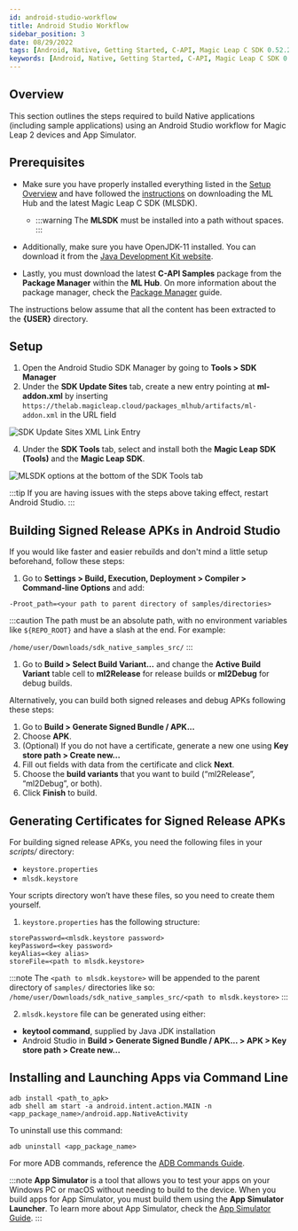 ```yaml
---
id: android-studio-workflow
title: Android Studio Workflow
sidebar_position: 3
date: 08/29/2022
tags: [Android, Native, Getting Started, C-API, Magic Leap C SDK 0.52.2, Android Studio]
keywords: [Android, Native, Getting Started, C-API, Magic Leap C SDK 0.52.2, Android Studio]
---
```



## Overview

This section outlines the steps required to build Native applications (including sample applications) using an Android Studio workflow for Magic Leap 2 devices and App Simulator.

## Prerequisites

- Make sure you have properly installed everything listed in the [Setup Overview](/versioned_docs/version-03-Jan-2023/guides/native/getting-started/native-setup-overview.md) and have followed the [instructions](/versioned_docs/version-03-Jan-2023/guides/getting-started/install-the-tools.md) on downloading the ML Hub and the latest Magic Leap C SDK (MLSDK).
  - :::warning
The **MLSDK** must be installed into a path without spaces.
:::

- Additionally, make sure you have OpenJDK-11 installed. You can download it from the [Java Development Kit website](https://jdk.java.net/java-se-ri/11).
- Lastly, you must download the latest **C-API Samples** package from the **Package Manager** within the **ML Hub**. On more information about the package manager, check the [Package Manager](/versioned_docs/version-03-Jan-2023/guides/developer-tools/ml-hub/ml-hub-package-manager.md) guide.

The instructions below assume that all the content has been extracted to the **{USER}** directory.

## Setup

1. Open the Android Studio SDK Manager by going to **Tools > SDK Manager**
2. Under the **SDK Update Sites** tab, create a new entry pointing at **ml-addon.xml** by inserting `https://thelab.magicleap.cloud/packages_mlhub/artifacts/ml-addon.xml` in the URL field

![SDK Update Sites XML Link Entry](/img/migration-images/e_showXML.png)

4. Under the **SDK Tools** tab, select and install both the **Magic Leap SDK (Tools)** and the **Magic Leap SDK**.

![MLSDK options at the bottom of the SDK Tools tab](/img/migration-images/g_MLSDK.png)

:::tip
If you are having issues with the steps above taking effect, restart Android Studio.
:::

## Building Signed Release APKs in Android Studio

If you would like faster and easier rebuilds and don't mind a little setup beforehand, follow these steps:

1. Go to **Settings > Build, Execution, Deployment > Compiler > Command-line Options** and add:

```
-Proot_path=<your path to parent directory of samples/directories>
```

:::caution
The path must be an absolute path, with no environment variables like `${REPO_ROOT}` and have a slash at the end. For example:

`/home/user/Downloads/sdk_native_samples_src/`
:::

1. Go to **Build > Select Build Variant...** and change the **Active Build Variant** table cell to **ml2Release** for release builds or **ml2Debug** for debug builds.

Alternatively, you can build both signed releases and debug APKs following these steps:

1. Go to **Build > Generate Signed Bundle / APK...**
2. Choose **APK**.
3. (Optional) If you do not have a certificate, generate a new one using **Key store path > Create new...**
4. Fill out fields with data from the certificate and click **Next**.
5. Choose the **build variants** that you want to build (“ml2Release”, “ml2Debug”, or both).
6. Click **Finish** to build.

## Generating Certificates for Signed Release APKs

For building signed release APKs, you need the following files in your *scripts/* directory:

- `keystore.properties`
- `mlsdk.keystore`

Your scripts directory won’t have these files, so you need to create them yourself.

1. `keystore.properties` has the following structure:

```
storePassword=<mlsdk.keystore password>
keyPassword=<key password>
keyAlias=<key alias>
storeFile=<path to mlsdk.keystore>
```

:::note
The `<path to mlsdk.keystore>` will be appended to the parent directory of `samples/` directories like so:
`/home/user/Downloads/sdk_native_samples_src/<path to mlsdk.keystore>`
:::

2. `mlsdk.keystore` file can be generated using either:

- **keytool command**, supplied by Java JDK installation
- Android Studio in **Build > Generate Signed Bundle / APK... > APK > Key store path > Create new...**

## Installing and Launching Apps via Command Line

```shell
adb install <path_to_apk>
adb shell am start -a android.intent.action.MAIN -n <app_package_name>/android.app.NativeActivity
```

To uninstall use this command:

```shell
adb uninstall <app_package_name>
```

For more ADB commands, reference the [ADB Commands Guide](/versioned_docs/version-03-Jan-2023/guides/developer-tools/android-debug-bridge/adb-commands.md).

:::note
**App Simulator** is a tool that allows you to test your apps on your Windows PC or macOS without needing to build to the device. When you build apps for App Simulator, you must build them using the **App Simulator Launcher**. To learn more about App Simulator, check the [App Simulator Guide](/versioned_docs/version-03-Jan-2023/guides/developer-tools/app-sim/app-simulator.md).
:::
